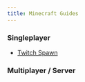 ```yaml
---
title: Minecraft Guides
---
```


### Singleplayer

- [Twitch Spawn](twitchspawn-singleplayer)

### Multiplayer / Server


